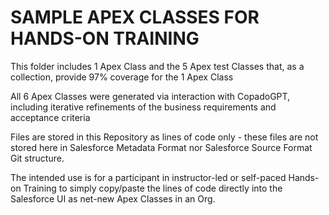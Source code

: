 # SAMPLE APEX CLASSES FOR HANDS-ON TRAINING

This folder includes 1 Apex Class and the 5 Apex test Classes that, as a collection, provide 97% coverage for the 1 Apex Class

All 6 Apex Classes were generated via interaction with CopadoGPT, including iterative refinements of the business requirements and acceptance criteria

Files are stored in this Repository as lines of code only - these files are not stored here in Salesforce Metadata Format nor Salesforce Source Format Git structure.

The intended use is for a participant in instructor-led or self-paced Hands-on Training to simply copy/paste the lines of code directly into the Salesforce UI as net-new Apex Classes in an Org.
